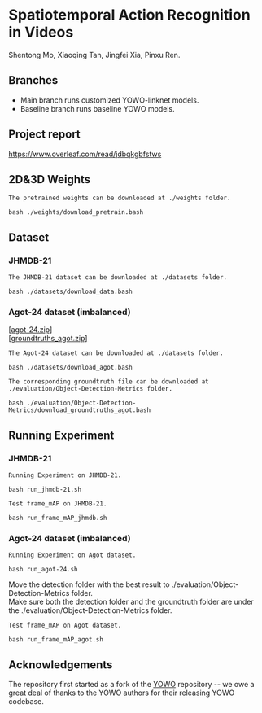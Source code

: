 # Spatiotemporal Action Recognition in Videos

Shentong Mo, Xiaoqing Tan, Jingfei Xia, Pinxu Ren.

## Branches
- Main branch runs customized YOWO-linknet models.
- Baseline branch runs baseline YOWO models.

## Project report 
https://www.overleaf.com/read/jdbqkgbfstws

## 2D&3D Weights
```
The pretrained weights can be downloaded at ./weights folder.

bash ./weights/download_pretrain.bash
```

## Dataset 
### JHMDB-21

```
The JHMDB-21 dataset can be downloaded at ./datasets folder.

bash ./datasets/download_data.bash
```

### Agot-24 dataset (imbalanced)

[[agot-24.zip]](https://drive.google.com/file/d/1xvO5qLBm3Ut0T46R16Cp3wP7I1wHOn4z/view?usp=sharing)  
[[groundtruths_agot.zip]](https://drive.google.com/file/d/1Xwxj9rQClc2yVACrsDzttT9ZuLqjS53L/view?usp=sharing)

```
The Agot-24 dataset can be downloaded at ./datasets folder.

bash ./datasets/download_agot.bash

The corresponding groundtruth file can be downloaded at ./evaluation/Object-Detection-Metrics folder.

bash ./evaluation/Object-Detection-Metrics/download_groundtruths_agot.bash
```

## Running Experiment
### JHMDB-21
```
Running Experiment on JHMDB-21.

bash run_jhmdb-21.sh
``` 

```
Test frame_mAP on JHMDB-21.

bash run_frame_mAP_jhmdb.sh
``` 

### Agot-24 dataset (imbalanced)
```
Running Experiment on Agot dataset.

bash run_agot-24.sh
```

Move the detection folder with the best result to ./evaluation/Object-Detection-Metrics folder.  
Make sure both the detection folder and the groundtruth folder are under the ./evaluation/Object-Detection-Metrics folder.  
```
Test frame_mAP on Agot dataset.

bash run_frame_mAP_agot.sh
``` 

## Acknowledgements

The repository first started as a fork of the [YOWO](https://github.com/wei-tim/YOWO) repository -- we owe a great deal of thanks to the YOWO authors for their releasing YOWO codebase.
